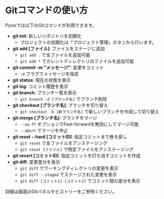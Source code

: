 # Gitコマンドの使い方

Pyxisでは以下のGitコマンドが利用できます。

- **git init**: 新しいリポジトリを初期化
  - プロジェクトの初期化は「プロジェクト管理」ボタンから行います。
- **git add [ファイル]**: ファイルをステージに追加
  - `git add .` で全ファイルを追加可能
  - `git add *` でカレントディレクトリのファイルを追加可能
- **git commit -m "メッセージ"**: 変更をコミット
  - `-m` フラグでメッセージを指定
- **git status**: 現在の状態を表示
- **git log**: コミット履歴を表示
- **git branch**: ブランチ一覧を表示
  - `git branch -d [ブランチ名]` でブランチ削除
- **git checkout [ブランチ名]**: ブランチを切り替え
  - `git checkout -b [新ブランチ名]` で新しいブランチを作成して切り替え
- **git merge [ブランチ名]**: ブランチをマージ
  - `--no-ff` オプションでFast-forwardを無効にしてマージ可能
  - `--abort` でマージを中止
- **git reset --hard [コミットID]**: 指定コミットまで巻き戻し
  - `git reset` で全ファイルをアンステージング
  - `git reset [ファイル]` で特定ファイルをアンステージング
- **git revert [コミットID]**: 指定コミットを打ち消すコミットを作成
- **git diff**: 変更差分を表示
  - `git diff` でワーキングディレクトリの変更を表示
  - `git diff --staged` でステージされた変更を表示
  - `git diff [コミット1] [コミット2]` でコミット間の差分を表示

詳細は画面のGitパネルやヒストリーをご参照ください。
